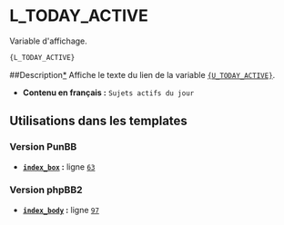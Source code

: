 # L_TODAY_ACTIVE


Variable d'affichage.

```html
{L_TODAY_ACTIVE}
```

##Description[*](https://fa-tvars.appspot.com/var/L_TODAY_ACTIVE)
Affiche le texte du lien de la variable [`{U_TODAY_ACTIVE}`](https://github.com/Etana/template.list/blob/master/var/U_TODAY_ACTIVE.md#readme).

* __Contenu en français :__  `Sujets actifs du jour`

## Utilisations dans les templates

### Version PunBB
* __[`index_box`](../tpl/var/punbb/index_box.md#readme) :__ ligne [`63`](../tpl/src/punbb/index_box.tpl#L63)

### Version phpBB2
* __[`index_body`](../tpl/var/subsilver/index_body.md#readme) :__ ligne [`97`](../tpl/src/subsilver/index_body.tpl#L97)